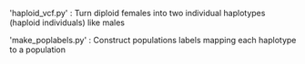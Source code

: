 'haploid_vcf.py' : Turn diploid females into two individual haplotypes (haploid individuals) like males

'make_poplabels.py' : Construct populations labels mapping each haplotype to a population
